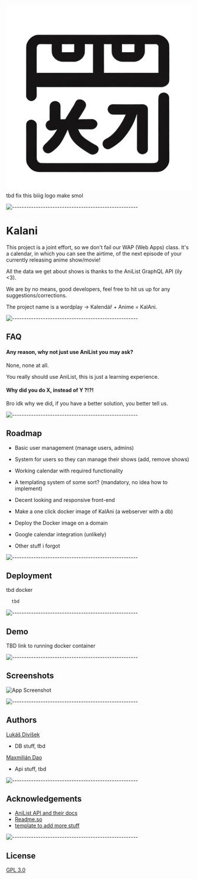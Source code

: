 
![Logo](https://raw.githubusercontent.com/Bruzdden/Kalani/f9ca4a25a4fa619da136a4347af9edde0194beaa/logo.svg) tbd fix this biiig logo make smol

![-----------------------------------------------------](https://raw.githubusercontent.com/andreasbm/readme/master/assets/lines/rainbow.png)
# Kalani

This project is a joint effort, so we don't fail our WAP (Web Apps) class. 
It's a calendar, in which you can see the airtime, of the next episode of your currently releasing anime show/movie!



All the data we get about shows is thanks to the AniList GraphQL API (ily <3).

We are by no means, good developers, feel free to hit us up for any suggestions/corrections.

The project name is a wordplay -> Kalendář + Anime = KalAni. 

![-----------------------------------------------------](https://raw.githubusercontent.com/andreasbm/readme/master/assets/lines/rainbow.png)


## FAQ

#### Any reason, why not just use AniList you may ask?


None, none at all. 

You really should use AniList, this is just a learning experience.

#### Why did you do X, instead of Y ?!?!

Bro idk why we did, if you have a better solution, you better tell us.

![-----------------------------------------------------](https://raw.githubusercontent.com/andreasbm/readme/master/assets/lines/rainbow.png)
## Roadmap

- Basic user management (manage users, admins)

- System for users so they can manage their shows (add, remove shows)

- Working calendar with required functionality

- A templating system of some sort? (mandatory, no idea how to implement)

- Decent looking and responsive front-end

- Make a one click docker image of KalAni (a webserver with a db)

- Deploy the Docker image on a domain

- Google calendar integration (unlikely)

- Other stuff i forgot

![-----------------------------------------------------](https://raw.githubusercontent.com/andreasbm/readme/master/assets/lines/rainbow.png)
## Deployment

tbd docker

```bash
  tbd
```

![-----------------------------------------------------](https://raw.githubusercontent.com/andreasbm/readme/master/assets/lines/rainbow.png)
## Demo

TBD link to running docker container

![-----------------------------------------------------](https://raw.githubusercontent.com/andreasbm/readme/master/assets/lines/rainbow.png)
## Screenshots

![App Screenshot](tbd)

![-----------------------------------------------------](https://raw.githubusercontent.com/andreasbm/readme/master/assets/lines/rainbow.png)
## Authors

[Lukáš Divíšek](https://www.github.com/Bruzdden) 

- DB stuff, tbd

[Maxmilián Dao](https://www.github.com/MaxmilianDao) 

- Api stuff, tbd



![-----------------------------------------------------](https://raw.githubusercontent.com/andreasbm/readme/master/assets/lines/rainbow.png)
## Acknowledgements

 - [AniList API and their docs](https://github.com/AniList/ApiV2-GraphQL-Docs)
 - [Readme.so](https://readme.so/)
 - [template to add more stuff](https://github.com/matiassingers/awesome-readme)

![-----------------------------------------------------](https://raw.githubusercontent.com/andreasbm/readme/master/assets/lines/rainbow.png)
## License

[GPL 3.0](https://choosealicense.com/licenses/gpl-3.0/)

